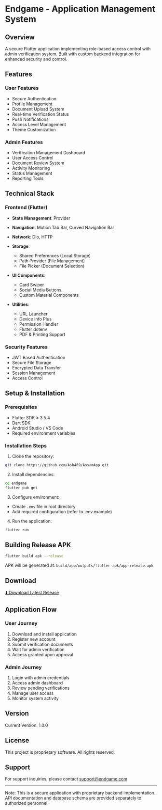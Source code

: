 # Endgame - Application Management System

## Overview
A secure Flutter application implementing role-based access control with admin verification system. Built with custom backend integration for enhanced security and control.

## Features

### User Features
- Secure Authentication
- Profile Management
- Document Upload System
- Real-time Verification Status
- Push Notifications
- Access Level Management
- Theme Customization

### Admin Features
- Verification Management Dashboard
- User Access Control
- Document Review System
- Activity Monitoring
- Status Management
- Reporting Tools

## Technical Stack

### Frontend (Flutter)
- **State Management**: Provider
- **Navigation**: Motion Tab Bar, Curved Navigation Bar
- **Network**: Dio, HTTP
- **Storage**: 
  - Shared Preferences (Local Storage)
  - Path Provider (File Management)
  - File Picker (Document Selection)
  
- **UI Components**:
  - Card Swiper
  - Social Media Buttons
  - Custom Material Components
  
- **Utilities**:
  - URL Launcher
  - Device Info Plus
  - Permission Handler
  - Flutter dotenv
  - PDF & Printing Support

### Security Features
- JWT Based Authentication
- Secure File Storage
- Encrypted Data Transfer
- Session Management
- Access Control

## Setup & Installation

### Prerequisites
- Flutter SDK ≥ 3.5.4
- Dart SDK
- Android Studio / VS Code
- Required environment variables

### Installation Steps

1. Clone the repository:
```bash
git clone https://github.com/Ash469/AssamApp.git
```

2. Install dependencies:
```bash
cd endgame
flutter pub get
```

3. Configure environment:
- Create `.env` file in root directory
- Add required configuration (refer to .env.example)

4. Run the application:
```bash
flutter run
```

## Building Release APK

```bash
flutter build apk --release
```
APK will be generated at: `build/app/outputs/flutter-apk/app-release.apk`

## Download

[⬇️ Download Latest Release](https://github.com/Ash469/AssamApp/releases/download/v0.0/app-release.apk)

## Application Flow

### User Journey
1. Download and install application
2. Register new account
3. Submit verification documents
4. Wait for admin verification
5. Access granted upon approval

### Admin Journey
1. Login with admin credentials
2. Access admin dashboard
3. Review pending verifications
4. Manage user access
5. Monitor system activity

## Version
Current Version: 1.0.0

## License
This project is proprietary software. All rights reserved.

## Support
For support inquiries, please contact support@endgame.com

---
Note: This is a secure application with proprietary backend implementation. API documentation and database schema are provided separately to authorized personnel.
